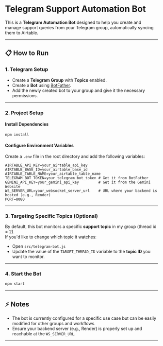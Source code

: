 # Telegram Support Automation Bot

This is a **Telegram Automation Bot** designed to help you create and manage support queries from your Telegram group, automatically syncing them to Airtable.

---

## 📋 How to Run

### 1. Telegram Setup
- Create a **Telegram Group** with **Topics** enabled.
- Create a **Bot** using [BotFather](https://t.me/BotFather).
- Add the newly created bot to your group and give it the necessary permissions.

---

### 2. Project Setup

#### Install Dependencies
```bash
npm install
```

#### Configure Environment Variables
Create a `.env` file in the root directory and add the following variables:

```env
AIRTABLE_API_KEY=your_airtable_api_key
AIRTABLE_BASE_ID=your_airtable_base_id
AIRTABLE_TABLE_NAME=your_airtable_table_name
TELEGRAM_BOT_TOKEN=your_telegram_bot_token # Get it from BotFather
GEMINI_API_KEY=your_gemini_api_key         # Get it from the Gemini Website
WS_SERVER_URL=your_websocket_server_url    # URL where your backend is hosted (e.g., Render)
PORT=8080
```

---

### 3. Targeting Specific Topics (Optional)

By default, this bot monitors a specific **support topic** in my group (thread id = 2).  
If you'd like to change which topic it watches:

- Open `src/telegram-bot.js`
- Update the value of the `TARGET_THREAD_ID` variable to the **topic ID** you want to monitor.

---

### 4. Start the Bot
```bash
npm start
```

---

## ⚡️ Notes
- The bot is currently configured for a specific use case but can be easily modified for other groups and workflows.
- Ensure your backend server (e.g., Render) is properly set up and reachable at the `WS_SERVER_URL`.

---
